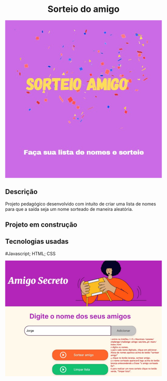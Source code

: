 <h1 align="center"> Sorteio do amigo</h1>

![Sorteio amigo com confetes](logo-1.jpg)

## Descrição
Projeto pedagógico desenvolvido com intuito de criar uma lista de nomes para que a saída seja um nome sorteado de maneira aleatória.

##  Projeto em construção  

## Tecnologias usadas
#Javascript; HTML; CSS

![Passo a passo para uso](<Instrucao  captura-1.JPG>)
